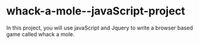 # whack-a-mole--javaScript-project
In this project, you will use javaScript and Jquery to write a browser based game called whack a mole. 

